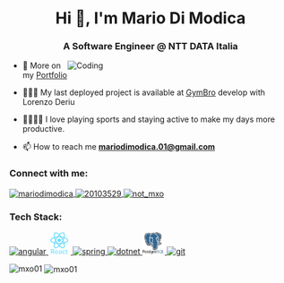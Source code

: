<h1 align="center">Hi 👋, I'm Mario Di Modica</h1>
<h3 align="center">A Software Engineer @ NTT DATA Italia</h3>
<img align="right" alt="Coding" width="400" src="https://media.giphy.com/media/qgQUggAC3Pfv687qPC/giphy.gif">

- 🤔 More on my [Portfolio](https://portfolio-34409.web.app/)
  
- 🧑🏻‍💻 My last deployed project is available at [GymBro](https://gymbro-ld.web.app/) develop with Lorenzo Deriu

- 🏃🏻‍♂️‍➡️ I love playing sports and staying active to make my days more productive.

- 📫 How to reach me **mariodimodica.01@gmail.com**

<h3 align="left">Connect with me:</h3>
<p align="left">
  <a href="https://linkedin.com/in/mariodimodica" target="_blank">
    <img align="center" src="https://raw.githubusercontent.com/rahuldkjain/github-profile-readme-generator/master/src/images/icons/Social/linked-in-alt.svg" alt="mariodimodica" height="30" width="40" />
  </a>
  <a href="https://stackoverflow.com/users/20103529" target="_blank">
    <img align="center" src="https://raw.githubusercontent.com/rahuldkjain/github-profile-readme-generator/master/src/images/icons/Social/stack-overflow.svg" alt="20103529" height="30" width="40" />
  </a>
  <a href="https://instagram.com/not_mxo" target="_blank">
    <img align="center" src="https://raw.githubusercontent.com/rahuldkjain/github-profile-readme-generator/master/src/images/icons/Social/instagram.svg" alt="not_mxo" height="30" width="40" />
  </a>
</p>

<h3 align="left">Tech Stack:</h3>
<p align="left">
  <!-- Angular --->
  <a href="https://angular.dev/" target="_blank" rel="noreferrer"> 
    <img src="[https://seeklogo.com/images/A/angular-icon-logo-5FC0C40EAC-seeklogo.com.png](https://angular.dev/press-kit)" alt="angular" width="40" height="40"/> 
  </a>
  <!-- React --->
  <a href="https://react.dev/" target="_blank" rel="noreferrer"> 
    <img src="https://raw.githubusercontent.com/devicons/devicon/master/icons/react/react-original-wordmark.svg" alt="react" width="40" height="40"/> 
  </a>
  <!-- Spring Boot --->
  <a href="https://spring.io/projects/spring-boot" target="_blank" rel="noreferrer"> 
    <img src="https://www.vectorlogo.zone/logos/springio/springio-icon.svg" alt="spring" width="40" height="40"/> 
  </a>
  <!-- Dotnet --->
  <a href="https://dotnet.microsoft.com/" target="_blank" rel="noreferrer"> 
    <img src="https://upload.wikimedia.org/wikipedia/commons/thumb/7/7d/Microsoft_.NET_logo.svg/1920px-Microsoft_.NET_logo.svg.png" alt="dotnet" width="40" height="40"/> 
  </a>
  <!-- PostgreSQL --->
  <a href="https://www.postgresql.org" target="_blank" rel="noreferrer"> 
    <img src="https://raw.githubusercontent.com/devicons/devicon/master/icons/postgresql/postgresql-original-wordmark.svg" alt="postgresql" width="40" height="40"/> 
  </a>
  <!-- Git --->
  <a href="https://git-scm.com/" target="_blank" rel="noreferrer"> 
    <img src="https://www.vectorlogo.zone/logos/git-scm/git-scm-icon.svg" alt="git" width="40" height="40"/> 
  </a>
</p>

<p><img align="left" src="https://github-readme-stats.vercel.app/api/top-langs?username=mxo01&show_icons=true&theme=dark&locale=en&layout=compact" alt="mxo01" /></p>

<p>&nbsp;<img align="center" src="https://github-readme-stats.vercel.app/api?username=mxo01&show_icons=true&theme=dark&locale=en" alt="mxo01" /></p>
